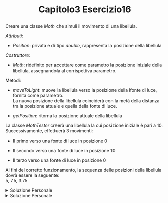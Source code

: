 # <p align=center> Capitolo3 Esercizio16 </p>

Creare una classe *Moth* che simuli il movimento di una libellula.

*Attributi:*

- *Position*: privata e di tipo *double*, rappresenta la posizione della
libellula

*Costruttore:*

- *Moth*: ridefinito per accettare come parametro la posizione
iniziale della libellula, assegnandola al corrispettiva parametro.

Metodi:

- *moveToLight*: muove la libellula verso la posizione della lfonte
di luce, fornita come parametro. <br> La nuova posizione della
libellula coinciderà con la metà della distanza tra la posizione
attuale e quella della fonte di luce.

- *getPosition*: ritorna la posizione attuale della libellula

La classe *MothTester* creerà una libellula la cui posizione
iniziale è pari a 10. <br>
Successivamente, effettuerà 3 movimenti:

- Il primo verso una fonte di luce in posizione 0

- Il secondo verso una fonte di luce in posizione 10

- Il terzo verso una fonte di luce in posizione 0

Ai fini del corretto funzionamento, la sequenza delle posizioni
della libellula dovrà essere la seguente: <br>
5, 7.5, 3.75

<details closed>

<summary> Soluzione Personale </summary>

[Moth.java](https://github.com/FedVlogger17/Uni-Notes/blob/main/Primo%20Anno/Secondo%20Semestre/Metodologie%20di%20Programmazione/Esercizi/Esercizi%20Capitolo%203/Esercizio_16/src/Esercizio16/Moth.java) <br>
[MothTester.java](https://github.com/FedVlogger17/Uni-Notes/blob/main/Primo%20Anno/Secondo%20Semestre/Metodologie%20di%20Programmazione/Esercizi/Esercizi%20Capitolo%203/Esercizio_16/src/Esercizio16/MothTester.java)

</details>

<details closed>

<summary> Soluzione Personale </summary>

[Moth.java](https://github.com/FedVlogger17/Uni-Notes/blob/main/Primo%20Anno/Secondo%20Semestre/Metodologie%20di%20Programmazione/Esercizi/Esercizi%20Capitolo%203/Esercizio_16/src/Esercizio16Prof/Moth.java) <br>
[MothTester.java](https://github.com/FedVlogger17/Uni-Notes/blob/main/Primo%20Anno/Secondo%20Semestre/Metodologie%20di%20Programmazione/Esercizi/Esercizi%20Capitolo%203/Esercizio_16/src/Esercizio16Prof/MothTester.java) <br>
[MothTester2.java](https://github.com/FedVlogger17/Uni-Notes/blob/main/Primo%20Anno/Secondo%20Semestre/Metodologie%20di%20Programmazione/Esercizi/Esercizi%20Capitolo%203/Esercizio_16/src/Esercizio16Prof/MothTester2.java)

</details>